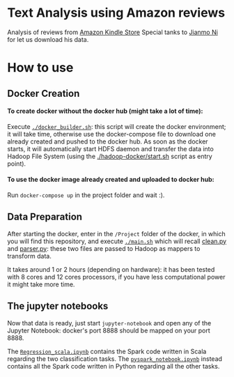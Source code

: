 # Text Analysis using Amazon reviews

Analysis of reviews from [Amazon Kindle Store](https://nijianmo.github.io/amazon/index.html) 
Special tanks to [Jianmo Ni](https://nijianmo.github.io/) for let us download his data.


# How to use

## Docker Creation

#### **To create docker without the docker hub (might take a lot of time):**

Execute [`./docker_builder.sh`](https://github.com/moiraghif/Amazon-Rating-Prediction/blob/master/docker_builder.sh): this script will create the docker environment; it will take time, otherwise use the docker-compose file to download one already created and pushed to the docker hub. 
As soon as the docker starts, it will automatically start HDFS daemon and transfer the data into Hadoop File System (using the [./hadoop-docker/start.sh](https://github.com/moiraghif/Amazon-Rating-Prediction/blob/master/hadoop-docker/start.sh) script as entry point). 

#### **To use the docker image already created and uploaded to docker hub:**

Run `docker-compose up` in the project folder and wait :).


## Data Preparation

After starting the docker, enter in the `/Project` folder of the docker, in which you will find this repository, and execute [`./main.sh`](https://github.com/moiraghif/Amazon-Rating-Prediction/blob/master/main.sh) which will recall [clean.py](https://github.com/moiraghif/Amazon-Rating-Prediction/blob/master/clean.py) and [parser.py](https://github.com/moiraghif/Amazon-Rating-Prediction/blob/master/parser.py): these two files are passed to Hadoop as mappers to transform data.

It takes around 1 or 2 hours (depending on hardware): it has been tested with 8 cores and 12 cores processors, if you have less computational power it might take more time.

## The jupyter notebooks

Now that data is ready, just start `jupyter-notebook` and open any of the Jupyter Notebook: docker's port 8888 should be mapped on your port 8888.

The [`Regression_scala.ipynb`](https://github.com/moiraghif/Amazon-Rating-Prediction/blob/master/Regression_scala.ipynb) contains the Spark code written in Scala regarding the two classification tasks.
The [`pyspark_notebook.ipynb`](https://github.com/moiraghif/Amazon-Rating-Prediction/blob/master/pyspark_notebook.ipynb) instead contains all the Spark code written in Python regarding all the other tasks.
